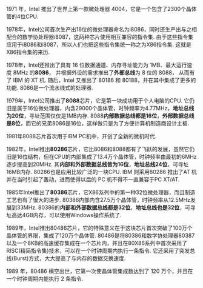 1971 年，Intel 推出了世界上第一款微处理器 4004，它是一个包含了2300个晶体管的4位CPU. 

1978年，Intel公司首次生产出16位的微处理器命名为i8086，同时还生产出与之相配合的数学协处理器i8087，这两种芯片使用相互兼容的指令集. 由于这些指令集应用于i8086和i8087，所以人们也把这些指令集统一称之为X86指令集. 这就是X86指令集的来历. 

1978年，Intel还推出了具有 16 位数据通道、内存寻址能力为 1MB、最大运行速度 8MHz 的**8086**， 并根据外设的需求推出了**外部总线**为 8 位的 8088， 从而有了 IBM 的 XT 机. 随后，Intel 又推出了 80186 和 80188，并在其中集成了更多的功能. 8086是一个流水线式的处理器. 

1979年，Intel公司推出了**8088**芯片，它是第一块成功用于个人电脑的CPU. 它仍旧是属于16位微处理器，内含29000个晶体管，时钟频率为4.77MHz，**地址总线为20位**，寻址范围仅仅是1MB内存. 8088**内部数据总线都是16位**，**外部数据总线是8位**，而它的兄弟8086是16位，这样做只是为了方便计算机制造商设计主板. 

1981年8088芯片首次用于IBM PC机中，开创了全新的微机时代. 

1982年，Intel推出**80286**芯片，它比8086和8088都有了飞跃的发展，虽然它仍旧是16位结构，但在CPU的内部集成了13.4万个晶体管，时钟频率由最初的6MHz逐步提高到20MHz. 其**内部和外部数据总线皆为16位**，**地址总线24位**，可寻址16MB内存. 80286也是应用比较广泛的一块CPU. IBM 则采用80286 推出了AT 机并在当时引起了轰动，进而使得以后的 PC 机不得不一直兼容于PC XT/AT. 

1985年Intel推出了**80386**芯片，它X86系列中的第一种32位微处理器，而且制造工艺也有了很大的进步. 80386内部内含27.5万个晶体管，时钟频率从12.5MHz发展到33MHz. 80386的**内部和外部数据总线都是32位**，**地址总线也是32位**，可寻址高达4GB内存，可以使用Windows操作系统了. 

1989年，Intel推出80486芯片，它的特殊意义在于这块芯片首次突破了100万个晶体管的界限，集成了120万个晶体管. 80486是将80386和数学协处理器80387以及一个8KB的高速缓存集成在一个芯片内，并且在80X86系列中首次采用了RISC(精简指令集)技术，可以在一个时钟周期内执行一条指令. 它还采用了突发总线(Burst)方式，大大提高了与内存的数据交换速度. 

1989 年，80486 横空出世，它第一次使晶体管集成数达到了 120 万个，并且在一个时钟周期内能执行 2 条指令. 